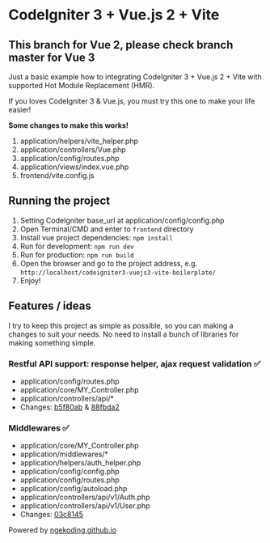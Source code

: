 # CodeIgniter 3 + Vue.js 2 + Vite

## This branch for Vue 2, please check branch master for Vue 3

Just a basic example how to integrating CodeIgniter 3 + Vue.js 2 + Vite with supported Hot Module Replacement (HMR).

If you loves CodeIgniter 3 & Vue.js, you must try this one to make your life easier!

**Some changes to make this works!**
1. application/helpers/vite_helper.php
2. application/controllers/Vue.php
3. application/config/routes.php
4. application/views/index.vue.php
5. frontend/vite.config.js

## Running the project
1. Setting CodeIgniter base_url at application/config/config.php
2. Open Terminal/CMD and enter to ```frontend``` directory
3. Install vue project dependencies: ```npm install```
4. Run for development: ```npm run dev```
5. Run for production: ```npm run build```
6. Open the browser and go to the project address, e.g. ```http://localhost/codeigniter3-vuejs3-vite-boilerplate/```
7. Enjoy!

## Features / ideas

I try to keep this project as simple as possible, so you can making a changes to suit your needs. No need to install a bunch of libraries for making something simple.

### Restful API support: response helper, ajax request validation ✅ 
- application/config/routes.php
- application/core/MY_Controller.php
- application/controllers/api/*
- Changes: [b5f80ab](https://github.com/ngekoding/codeigniter3-vuejs3-vite-boilerplate/commit/b5f80ab8261ce2e871951a5979b71eab38a903fd) & [88fbda2](https://github.com/ngekoding/codeigniter3-vuejs3-vite-boilerplate/commit/88fbda2d5500056c6ae2985a42013baca609702b)

### Middlewares ✅
- application/core/MY_Controller.php
- application/middlewares/*
- application/helpers/auth_helper.php
- application/config/config.php
- application/config/routes.php
- application/config/autoload.php
- application/controllers/api/v1/Auth.php
- application/controllers/api/v1/User.php
- Changes: [03c8145](https://github.com/ngekoding/codeigniter3-vuejs3-vite-boilerplate/commit/03c814542611424efd70407f6b4e2e023500cdc4)

Powered by [ngekoding.github.io](https://ngekoding.github.io)
